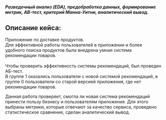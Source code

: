 # 
##### Разведочный анализ (EDA), предобработка данных, формирование метрик, AB-тест, критерий Манна-Уитни, аналитический вывод.
## Описание кейса: 
Приложение по доставке продуктов. <br>
Для эффективной работы пользователей в приложении и более удобного поиска продуктов была внедрена умная система рекомендации товаров.<br><br> 
Чтобы проверить эффективность системы рекомендаций, был проведен АБ-тест. <br>
В группе 1 оказались пользователи с новой системой рекомендаций, в группе 0 пользователи со старой версией приложения, где нет рекомендации товаров.

Данная работа проверяет, смогла ли новая система рекомендаций принести пользу бизнесу и пользователям приложения. Для этого выбраны метрики, которые отвечают за качество сервиса, проведено статистическое сравнение, сделан аналитический вывод.

